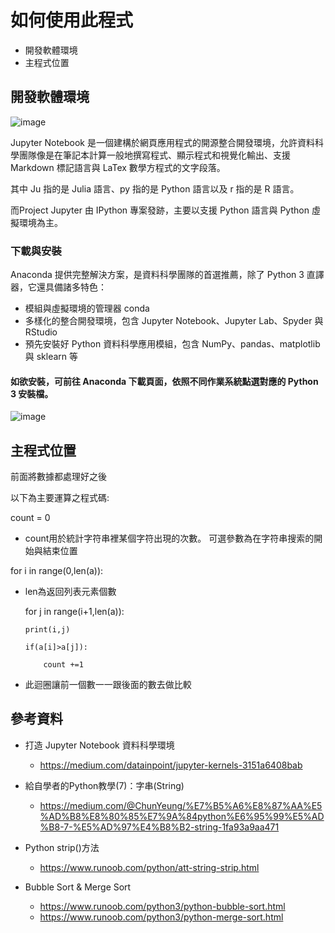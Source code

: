 # 如何使用此程式

- 開發軟體環境
- 主程式位置

## 開發軟體環境

![image](https://i.imgur.com/5MPeamM.png)

  Jupyter Notebook 是一個建構於網頁應用程式的開源整合開發環境，允許資料科學團隊像是在筆記本計算一般地撰寫程式、顯示程式和視覺化輸出、支援 Markdown 標記語言與 LaTex 數學方程式的文字段落。
  
  其中 Ju 指的是 Julia 語言、py 指的是 Python 語言以及 r 指的是 R 語言。
  
  而Project Jupyter 由 IPython 專案發跡，主要以支援 Python 語言與 Python 虛擬環境為主。

### 下載與安裝
Anaconda 提供完整解決方案，是資料科學團隊的首選推薦，除了 Python 3 直譯器，它還具備諸多特色：
  - 模組與虛擬環境的管理器 conda
  - 多樣化的整合開發環境，包含 Jupyter Notebook、Jupyter Lab、Spyder 與 RStudio
  - 預先安裝好 Python 資料科學應用模組，包含 NumPy、pandas、matplotlib 與 sklearn 等
  
#### 如欲安裝，可前往 Anaconda 下載頁面，依照不同作業系統點選對應的 Python 3 安裝檔。

![image](https://i.imgur.com/FwQDKpO.jpg)
  
## 主程式位置

前面將數據都處理好之後

以下為主要運算之程式碼:

count = 0

  - count用於統計字符串裡某個字符出現的次數。 可選參數為在字符串搜索的開始與結束位置

for i in range(0,len(a)):

  - len為返回列表元素個數

    for j in range(i+1,len(a)):
    
        print(i,j)
        
        if(a[i]>a[j]):
        
            count +=1
            
  - 此迴圈讓前一個數一一跟後面的數去做比較

## 參考資料


- 打造 Jupyter Notebook 資料科學環境
  - https://medium.com/datainpoint/jupyter-kernels-3151a6408bab
  
- 給自學者的Python教學(7)：字串(String)
  - https://medium.com/@ChunYeung/%E7%B5%A6%E8%87%AA%E5%AD%B8%E8%80%85%E7%9A%84python%E6%95%99%E5%AD%B8-7-%E5%AD%97%E4%B8%B2-string-1fa93a9aa471

- Python strip()方法
  - https://www.runoob.com/python/att-string-strip.html
  
- Bubble Sort & Merge Sort
  - https://www.runoob.com/python3/python-bubble-sort.html
  - https://www.runoob.com/python3/python-merge-sort.html
